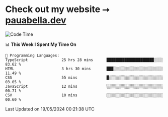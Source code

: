 # Check out my website ⭢ [pauabella.dev](https://pauabella.dev)

<!--START_SECTION:waka-->
![Code Time](http://img.shields.io/badge/Code%20Time-3%2C349%20hrs%2049%20mins-blue)

📊 **This Week I Spent My Time On** 

```text
💬 Programming Languages: 
TypeScript               25 hrs 28 mins      █████████████████████░░░░   83.62 % 
HTML                     3 hrs 30 mins       ███░░░░░░░░░░░░░░░░░░░░░░   11.49 % 
CSS                      55 mins             █░░░░░░░░░░░░░░░░░░░░░░░░   03.05 % 
JavaScript               12 mins             ░░░░░░░░░░░░░░░░░░░░░░░░░   00.71 % 
CSV                      10 mins             ░░░░░░░░░░░░░░░░░░░░░░░░░   00.60 % 
```


 Last Updated on 19/05/2024 00:21:38 UTC
<!--END_SECTION:waka-->
